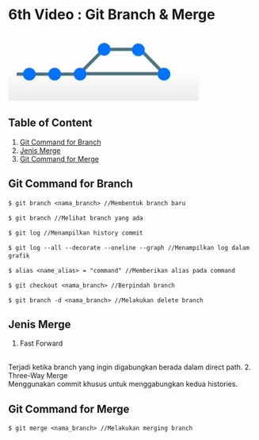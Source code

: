 # 6th Video : Git Branch & Merge
![Main View](../assets/BranchandMerge.png)

## Table of Content
1. [Git Command for Branch](#git-command-for-branch)
2. [Jenis Merge](#jenis-merge)
3. [Git Command for Merge](#git-command-for-merge)

## Git Command for Branch
```shell
$ git branch <nama_branch> //Membentuk branch baru
```
```shell
$ git branch //Melihat branch yang ada
```
```shell
$ git log //Menampilkan history commit
```
```shell
$ git log --all --decorate --oneline --graph //Menampilkan log dalam grafik
```
```shell
$ alias <name_alias> = "command" //Memberikan alias pada command
```
```shell
$ git checkout <nama_branch> //Berpindah branch
```
```shell
$ git branch -d <nama_branch> //Melakukan delete branch
```

## Jenis Merge
1. Fast Forward
<br>
Terjadi ketika branch yang ingin digabungkan berada dalam direct path.
2. Three-Way Merge
<br>
Menggunakan commit khusus untuk menggabungkan kedua histories.

## Git Command for Merge
```shell
$ git merge <nama_branch> //Melakukan merging branch
```